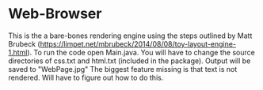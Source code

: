 # Web-Browser

This is the a bare-bones rendering engine using the steps outlined by Matt Brubeck (https://limpet.net/mbrubeck/2014/08/08/toy-layout-engine-1.html). 
To run the code open Main.java.
You will have to change the source directories of css.txt and html.txt (included in the package). Output will be saved to "WebPage.jpg"
The biggest feature missing is that text is not rendered. Will have to figure out how to do this.
